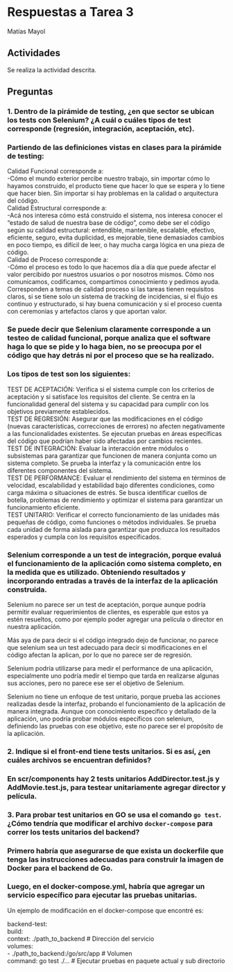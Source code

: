 # Respuestas a Tarea 3

Matías Mayol

## Actividades

Se realiza la actividad descrita. 

## Preguntas

### 1. Dentro de la pirámide de testing, ¿en que sector se ubican los tests con Selenium? ¿A cuál o cuáles tipos de test corresponde (regresión, integración, aceptación, etc).

### Partiendo de las definiciones vistas en clases para la pirámide de testing: 
Calidad Funcional corresponde a:  
-Cómo el mundo exterior percibe nuestro trabajo, sin importar cómo lo hayamos construido, el producto tiene que hacer lo que se espera y lo tiene que hacer bien. Sin importar si hay problemas en la calidad o arquitectura del código.  
Calidad Estructural corresponde a:  
-Acá nos interesa cómo está construido el sistema, nos interesa conocer el “estado de salud de nuestra base de código”, como debe ser el código según su calidad estructural: entendible, mantenible, escalable, efectivo, eficiente, seguro, evita duplicidad, es mejorable, tiene demasiados cambios en poco tiempo, es difícil de leer, o hay mucha carga lógica en una pieza de código.  
Calidad de Proceso corresponde a:  
-Cómo el proceso es todo lo que hacemos día a día que puede afectar el valor percibido por nuestros usuarios o por nosotros mismos. Cómo nos comunicamos, codificamos, compartimos conocimiento y pedimos ayuda. Corresponden a temas de calidad proceso si las tareas tienen requisitos claros, si se tiene solo un sistema de tracking de incidencias, si el flujo es continuo y estructurado, si hay buena comunicación y si el proceso cuenta con ceremonias y artefactos claros y que aportan valor.  

### Se puede decir que Selenium claramente corresponde a un testeo de calidad funcional, porque analiza que el software haga lo que se pide y lo haga bien, no se preocupa por el código que hay detrás ni por el proceso que se ha realizado.  

### Los tipos de test son los siguientes: 
TEST DE ACEPTACIÓN: Verifica si el sistema cumple con los criterios de aceptación y si satisface los requisitos del cliente. Se centra en la funcionalidad general del sistema y su capacidad para cumplir con los objetivos previamente establecidos.  
TEST DE REGRESIÓN: Asegurar que las modificaciones en el código (nuevas características, correcciones de errores) no afecten negativamente a las funcionalidades existentes. Se ejecutan pruebas en áreas específicas del código que podrían haber sido afectadas por cambios recientes.  
TEST DE INTEGRACIÓN: Evaluar la interacción entre módulos o subsistemas para garantizar que funcionen de manera conjunta como un sistema completo. Se prueba la interfaz y la comunicación entre los diferentes componentes del sistema.  
TEST DE PERFORMANCE: Evaluar el rendimiento del sistema en términos de velocidad, escalabilidad y estabilidad bajo diferentes condiciones, como carga máxima o situaciones de estrés. Se busca identificar cuellos de botella, problemas de rendimiento y optimizar el sistema para garantizar un funcionamiento eficiente.  
TEST UNITARIO: Verificar el correcto funcionamiento de las unidades más pequeñas de código, como funciones o métodos individuales. Se prueba cada unidad de forma aislada para garantizar que produzca los resultados esperados y cumpla con los requisitos especificados.  

### Selenium corresponde a un test de integración, porque evaluá el funcionamiento de la aplicación como sistema completo, en la medida que es utilizado. Obteniendo resultados y incorporando entradas a través de la interfaz de la aplicación construida.  

Selenium no parece ser un test de aceptación, porque aunque podría permitir evaluar requerimientos de clientes, es esperable que estos ya estén resueltos, como por ejemplo poder agregar una película o director en nuestra aplicación.  

Más aya de para decir si el código integrado dejo de funcionar, no parece que selenium sea un test adecuado para decir si modificaciones en el código afectan la aplican, por lo que no parece ser de regresión.  

Selenium podría utilizarse para medir el performance de una aplicación, especialmente uno podría medir el tiempo que tarda en realizarse algunas sus acciones, pero no parece ese ser el objetivo de Selenium.  

Selenium no tiene un enfoque de test unitario, porque prueba las acciones realizadas desde la interfaz, probando el funcionamiento de la aplicación de manera integrada. Aunque con conocimiento especifico y detallado de la aplicación, uno podría probar módulos específicos con selenium, definiendo las pruebas con ese objetivo, este no parece ser el propósito de la aplicación.   

### 2. Indique si el front-end tiene tests unitarios. Si es así, ¿en cuáles archivos se encuentran definidos?

### En scr/components hay 2 tests unitarios AddDirector.test.js y AddMovie.test.js, para testear unitariamente agregar director y película.  

### 3. Para probar test unitarios en GO se usa el comando `go test`. ¿Cómo tendría que modificar el archivo `docker-compose` para correr los tests unitarios del backend?
  
### Primero habría que asegurarse de que exista un dockerfile que tenga las instrucciones adecuadas para construir la imagen de Docker para el backend de Go.  
### Luego, en el docker-compose.yml, habría que agregar un servicio específico para ejecutar las pruebas unitarias.  
  
Un ejemplo de modificación en el docker-compose que encontré es:  

  backend-test:  
    build:  
      context: ./path_to_backend                # Dirección del servicio                  
    volumes:    
      - ./path_to_backend:/go/src/app           # Volumen    
    command: go test ./...                      # Ejecutar pruebas en paquete actual y sub directorio    


